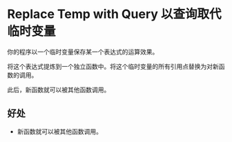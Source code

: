 # Replace Temp with Query 以查询取代临时变量

你的程序以一个临时变量保存某一个表达式的运算效果。

将这个表达式提炼到一个独立函数中。将这个临时变量的所有引用点替换为对新函数的调用。

此后，新函数就可以被其他函数调用。

## 好处

* 新函数就可以被其他函数调用。

